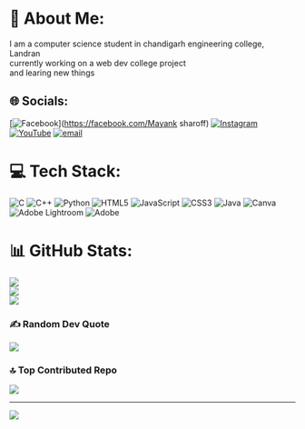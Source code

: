 # 💫 About Me:
I am a computer science student in chandigarh engineering college, Landran<br>currently working on a web dev college project<br>and learing new things


## 🌐 Socials:
[![Facebook](https://img.shields.io/badge/Facebook-%231877F2.svg?logo=Facebook&logoColor=white)](https://facebook.com/Mayank sharoff) [![Instagram](https://img.shields.io/badge/Instagram-%23E4405F.svg?logo=Instagram&logoColor=white)](https://instagram.com/mayank_sharoff__) [![YouTube](https://img.shields.io/badge/YouTube-%23FF0000.svg?logo=YouTube&logoColor=white)](https://youtube.com/@@engineer.explorer) [![email](https://img.shields.io/badge/Email-D14836?logo=gmail&logoColor=white)](mailto:mayankkumar29mar@gmail.com) 

# 💻 Tech Stack:
![C](https://img.shields.io/badge/c-%2300599C.svg?style=for-the-badge&logo=c&logoColor=white) ![C++](https://img.shields.io/badge/c++-%2300599C.svg?style=for-the-badge&logo=c%2B%2B&logoColor=white) ![Python](https://img.shields.io/badge/python-3670A0?style=for-the-badge&logo=python&logoColor=ffdd54) ![HTML5](https://img.shields.io/badge/html5-%23E34F26.svg?style=for-the-badge&logo=html5&logoColor=white) ![JavaScript](https://img.shields.io/badge/javascript-%23323330.svg?style=for-the-badge&logo=javascript&logoColor=%23F7DF1E) ![CSS3](https://img.shields.io/badge/css3-%231572B6.svg?style=for-the-badge&logo=css3&logoColor=white) ![Java](https://img.shields.io/badge/java-%23ED8B00.svg?style=for-the-badge&logo=openjdk&logoColor=white) ![Canva](https://img.shields.io/badge/Canva-%2300C4CC.svg?style=for-the-badge&logo=Canva&logoColor=white) ![Adobe Lightroom](https://img.shields.io/badge/Adobe%20Lightroom-31A8FF.svg?style=for-the-badge&logo=Adobe%20Lightroom&logoColor=white) ![Adobe](https://img.shields.io/badge/adobe-%23FF0000.svg?style=for-the-badge&logo=adobe&logoColor=white)
# 📊 GitHub Stats:
![](https://github-readme-stats.vercel.app/api?username=Mayank-techarea&theme=dark&hide_border=false&include_all_commits=false&count_private=false)<br/>
![](https://github-readme-streak-stats.herokuapp.com/?user=Mayank-techarea&theme=dark&hide_border=false)<br/>
![](https://github-readme-stats.vercel.app/api/top-langs/?username=Mayank-techarea&theme=dark&hide_border=false&include_all_commits=false&count_private=false&layout=compact)

### ✍️ Random Dev Quote
![](https://quotes-github-readme.vercel.app/api?type=horizontal&theme=dark)

### 🔝 Top Contributed Repo
![](https://github-contributor-stats.vercel.app/api?username=Mayank-techarea&limit=5&theme=dark&combine_all_yearly_contributions=true)

---
[![](https://visitcount.itsvg.in/api?id=Mayank-techarea&icon=9&color=5)](https://visitcount.itsvg.in)

<!-- Proudly created with GPRM ( https://gprm.itsvg.in ) -->
